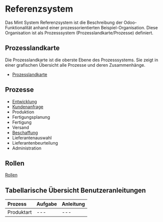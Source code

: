 # Referenzsystem
Das Mint System Referenzsystem ist die Beschreibung der Odoo-Funktionalität anhand einer prozessorientierten Beispiel-Organisation.
Diese Organisation ist als Prozesssystem (Prozesslandkarte/Prozesse) definiert.

## Prozesslandkarte
Die Prozesslandkarte ist die oberste Ebene des Prozesssystems.
Sie zeigt in einer grafischen Übersicht alle Prozesse und deren Zusammenhänge.
- [Prozesslandkarte](Prozesslandkarte.md)

## Prozesse
- [Entwicklung](Prozess-Entwicklung)
- [Kundenanfrage](Prozess-Kundenanfrage)
- Produktion
- Fertigungsplanung
- Fertigung
- Versand
- [Beschaffung](Prozess-Beschaffung)
- Lieferantenauswahl
- Lieferantenbeurteilung
- Administration

## Rollen

[Rollen](Rollen)

## Tabellarische Übersicht Benutzeranleitungen
Prozess |Aufgabe|Anleitung
:- |:- |:-
Produktart|---|---
